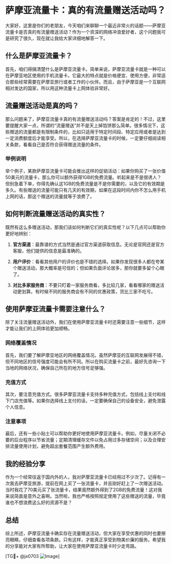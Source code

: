 # 萨摩亚流量卡：真的有流量赠送活动吗？

大家好，这里是你们的老朋友，今天咱们来聊聊一个最近非常火的话题——萨摩亚流量卡是否真的有流量赠送活动？作为一个资深的网络冲浪爱好者，这个问题我可是研究了很久，现在就让我给大家详细地解答一下。

## 什么是萨摩亚流量卡？

首先，咱们得搞清楚什么是萨摩亚流量卡。简单来说，萨摩亚流量卡就是一种可以在萨摩亚地区使用的手机流量卡。它最大的特点就是价格便宜、使用方便，非常适合那些经常需要在萨摩亚旅行或者工作的小伙伴。而且，由于萨摩亚是一个互联网相对发达的国家，所以用这种流量卡上网体验非常好。

## 流量赠送活动是真的吗？

那么问题来了，萨摩亚流量卡真的有流量赠送活动吗？答案是肯定的！不过，这里要提醒大家一点，所谓的“流量赠送”并不是天上掉馅饼那么简单。很多情况下，这些赠送的流量都是有限制条件的，比如只适用于特定时间段、特定应用或者是达到一定消费额度后才能享受。所以，在选择萨摩亚流量卡的时候，一定要仔细阅读相关条款，看看自己是否符合获得赠送流量的条件。

### 举例说明

举个例子，某款萨摩亚流量卡可能会推出这样的促销活动：如果你购买了一张价值50美元的流量卡，那么你可以额外获得1GB的免费流量。听起来是不是很诱人？但别急着下单，你得先确认这1GB的免费流量是不是你需要的，以及它的有效期是多久。有些赠送的流量可能只有几天的有效期，如果在这段时间内你不怎么用手机上网的话，那这个赠送的流量就等于浪费了。

## 如何判断流量赠送活动的真实性？

既然有这么多赠送活动，那我们该如何判断它们的真实性呢？以下几点可以帮助你更好地辨别：

1. **官方渠道**：最靠谱的方式当然是通过官方渠道获取信息。无论是官网还是官方客服，他们提供的信息是最准确的。
   
2. **用户评价**：看看其他用户的评价也是不错的选择。如果你发现很多人都在夸某个赠送活动，那大概率是可信的；但如果负面评论居多，那你就要多留个心眼了。

3. **对比多家服务商**：不要只盯着一家服务商看，多比较几家，看看哪家的赠送活动更划算。有时候不同的服务商会有不同的优惠政策，货比三家不吃亏。

## 使用萨摩亚流量卡需要注意什么？

除了关注流量赠送活动外，我们在使用萨摩亚流量卡时还需要注意一些细节，这样才能让我们的上网体验更加顺畅。

### 网络覆盖情况

首先，我们要了解萨摩亚地区的网络覆盖情况。虽然萨摩亚的互联网发展得不错，但不同地区的信号强度可能会有所不同。所以在购买流量卡之前，最好先咨询一下当地的网络状况，确保自己所在的地方信号足够强。

### 充值方式

其次，要注意充值方式。很多萨摩亚流量卡支持多种充值方式，包括线上支付和线下门店充值等。如果你选择线上支付的话，一定要确保自己的设备安全，避免泄露个人信息。

### 注意事项

最后，还有一些小贴士可以帮助你更好地使用萨摩亚流量卡。例如，尽量关闭不必要的后台程序以节省流量；定期清理缓存文件以免占用过多存储空间；以及合理安排流量使用计划，避免超出套餐范围产生额外费用。

## 我的经验分享

作为一个经常往返于国内外的人，我对萨摩亚流量卡已经用过不少次了。记得有一次我去萨摩亚旅游，提前在网上买了一张流量卡，并且刚好赶上了一次赠送活动。当时我花了70美元买了张流量卡，结果竟然额外得到了2GB的免费流量！这对我来说简直是意外之喜啊。当然啦，我也严格按照规定使用了这些赠送的流量，毕竟谁也不想浪费这么好的资源不是？

## 总结

综上所述，萨摩亚流量卡确实存在流量赠送活动，但大家在享受优惠的同时也要擦亮眼睛，仔细查看各项条款。只有这样，才能真正享受到物美价廉的服务。希望我的分享能对大家有所帮助，让大家在使用萨摩亚流量卡时少走弯路。

[TG💪+ @jx0703 ![Image](https://github.com/user-attachments/assets/dbca1d08-cadb-493c-b0ec-ad6f7a83f270)]